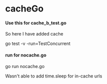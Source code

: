 # cacheGo

#### Use this for cache_b_test.go 
So here I have added cache

go test -v -run=TestConcurrent

#### run for nocache.go
go run nocache.go

Wasn't able to add time.sleep for in-cache urls
